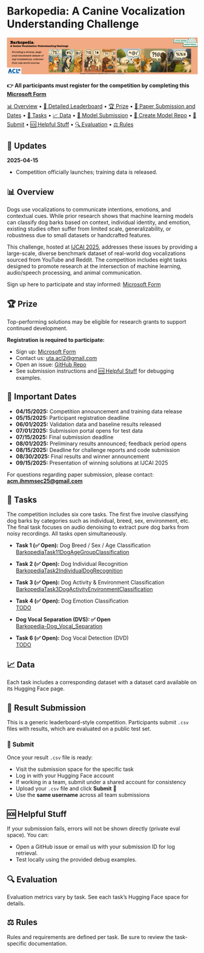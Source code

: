 # Barkopedia: A Canine Vocalization Understanding Challenge <!-- omit from toc -->

<img src="../static/images/overall_banner.png" width="900px">

**👉 All participants must register for the competition by completing this [Microsoft Form](https://forms.office.com/r/0ZmFjYnW2p)**

[📊 Overview](#overview) • [🥇 Detailed Leaderboard](#-detailed-leaderboard) • [🏆 Prize](#-prize) • [📜 Paper Submission and Dates](#-paper-submission-and-dates) • [📝 Tasks](#-tasks) • [📈 Data](#-data) • [🤖 Model Submission](#-model-submission) • [📂 Create Model Repo](#-create-model-repo) • [🔘 Submit](#-submit) • [🆘 Helpful Stuff](#-helpful-stuff) • [🔍 Evaluation](#-evaluation) • [⚖️ Rules](#️-rules)

## 📣 Updates

**2025-04-15**  
- Competition officially launches; training data is released.

## 📊 Overview

Dogs use vocalizations to communicate intentions, emotions, and contextual cues. While prior research shows that machine learning models can classify dog barks based on context, individual identity, and emotion, existing studies often suffer from limited scale, generalizability, or robustness due to small datasets or handcrafted features.

This challenge, hosted at [IJCAI 2025](https://2025.ijcai.org/), addresses these issues by providing a large-scale, diverse benchmark dataset of real-world dog vocalizations sourced from YouTube and Reddit. The competition includes eight tasks designed to promote research at the intersection of machine learning, audio/speech processing, and animal communication.

Sign up here to participate and stay informed: [Microsoft Form](https://forms.office.com/r/0ZmFjYnW2p)

<!-- ## 🥇 Detailed Leaderboard
[Public Leaderboard](https://safe-challenge-leaderboard-public.hf.space)
<iframe
	src="https://safe-challenge-leaderboard-public.hf.space"
	frameborder="0"
	width="850"
	height="450"
></iframe> 
-->

## 🏆 Prize

Top-performing solutions may be eligible for research grants to support continued development.

**Registration is required to participate:**
- Sign up: [Microsoft Form](https://forms.office.com/r/0ZmFjYnW2p)
- Contact us: uta.acl2@gmail.com
- Open an issue: [GitHub Repo](https://github.com/uta-acl2/Barkopedia)
- See submission instructions and [🆘 Helpful Stuff](#-helpful-stuff) for debugging examples.

## 📜 Important Dates

- **04/15/2025:** Competition announcement and training data release  
- **05/15/2025:** Participant registration deadline  
- **06/01/2025:** Validation data and baseline results released  
- **07/01/2025:** Submission portal opens for test data  
- **07/15/2025:** Final submission deadline  
- **08/01/2025:** Preliminary results announced; feedback period opens  
- **08/15/2025:** Deadline for challenge reports and code submission  
- **08/30/2025:** Final results and winner announcement  
- **09/15/2025:** Presentation of winning solutions at IJCAI 2025

For questions regarding paper submission, please contact: **acm.ihmmsec25@gmail.com**

## 📝 Tasks

The competition includes six core tasks. The first five involve classifying dog barks by categories such as individual, breed, sex, environment, etc. The final task focuses on audio denoising to extract pure dog barks from noisy recordings. All tasks open simultaneously.

- **Task 1 (✅ Open):** Dog Breed / Sex / Age Classification  
  [BarkopediaTask11DogAgeGroupClassification](https://huggingface.co/spaces/ArlingtonCL2/BarkopediaTask11DogAgeGroupClassification)

- **Task 2 (✅ Open):** Dog Individual Recognition  
  [BarkopediaTask2IndividualDogRecognition](https://huggingface.co/spaces/ArlingtonCL2/BarkopediaTask2IndividualDogRecognition)

- **Task 3 (✅ Open):** Dog Activity & Environment Classification  
  [BarkopediaTask3DogActivityEnvironmentClassification](https://huggingface.co/spaces/ArlingtonCL2/BarkopediaTask3DogActivityEnvironmentClassification)

- **Task 4 (✅ Open):** Dog Emotion Classification  
  [TODO](https://huggingface.co/spaces/ArlingtonCL2/BarkopediaTask3DogActivityEnvironmentClassification)

- **Dog Vocal Separation (DVS): ✅ Open** \
  [Barkopedia-Dog_Vocal_Separation](https://huggingface.co/spaces/ArlingtonCL2/Barkopedia-Dog_Vocal_Separation)

- **Task 6 (✅ Open):** Dog Vocal Detection (DVD)  
  [TODO](https://huggingface.co/spaces/safe-challenge/SAFEChallengeTask2)

## 📈 Data

Each task includes a corresponding dataset with a dataset card available on its Hugging Face page.

## 🤖 Result Submission

This is a generic leaderboard-style competition. Participants submit `.csv` files with results, which are evaluated on a public test set.

### 🔘 Submit

Once your result `.csv` file is ready:

- Visit the submission space for the specific task  
- Log in with your Hugging Face account  
- If working in a team, submit under a shared account for consistency  
- Upload your `.csv` file and click **Submit** 🎉  
- Use the **same username** across all team submissions

## 🆘 Helpful Stuff

If your submission fails, errors will not be shown directly (private eval space). You can:
- Open a GitHub issue or email us with your submission ID for log retrieval.
- Test locally using the provided debug examples.

## 🔍 Evaluation

Evaluation metrics vary by task. See each task’s Hugging Face space for details.

## ⚖️ Rules

Rules and requirements are defined per task. Be sure to review the task-specific documentation.
